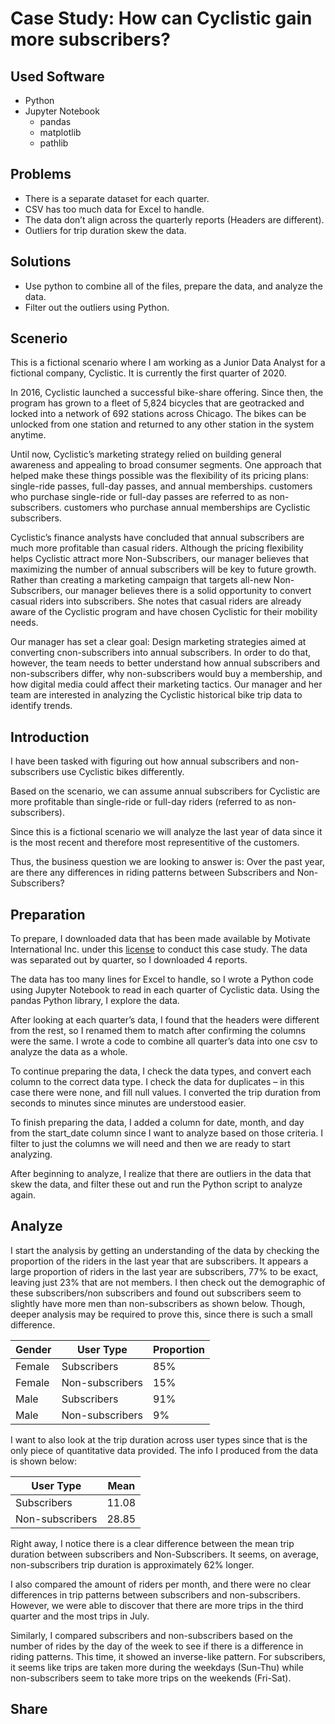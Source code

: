 # Case Study: How can Cyclistic gain more subscribers?

## Used Software
- Python
- Jupyter Notebook
  - pandas
  - matplotlib
  - pathlib

## Problems
- There is a separate dataset for each quarter.
- CSV has too much data for Excel to handle.
- The data don’t align across the quarterly reports (Headers are different).
- Outliers for trip duration skew the data.

## Solutions
- Use python to combine all of the files, prepare the data, and analyze the data.
- Filter out the outliers using Python.

## Scenerio
This is a fictional scenario where I am working as a Junior Data Analyst for a fictional company, Cyclistic. It is currently the first quarter of 2020.

In 2016, Cyclistic launched a successful bike-share offering. Since then, the program has grown
to a fleet of 5,824 bicycles that are geotracked and locked into a network of 692 stations
across Chicago. The bikes can be unlocked from one station and returned to any other station
in the system anytime.

Until now, Cyclistic’s marketing strategy relied on building general awareness and appealing to
broad consumer segments. One approach that helped make these things possible was the
flexibility of its pricing plans: single-ride passes, full-day passes, and annual memberships.
customers who purchase single-ride or full-day passes are referred to as non-subscribers.
customers who purchase annual memberships are Cyclistic subscribers.

Cyclistic’s finance analysts have concluded that annual subscribers are much more profitable
than casual riders. Although the pricing flexibility helps Cyclistic attract more Non-Subscribers, our manager believes that maximizing the number of annual subscribers will be key to future growth.
Rather than creating a marketing campaign that targets all-new Non-Subscribers, our manager believes there is a solid opportunity to convert casual riders into subscribers. She notes that casual riders are already aware of the Cyclistic program and have chosen Cyclistic for their mobility needs.

Our manager has set a clear goal: Design marketing strategies aimed at converting cnon-subscribers into annual subscribers. In order to do that, however, the team needs to better understand how annual subscribers and non-subscribers differ, why non-subscribers would buy a membership, and how digital media could affect their marketing tactics. Our manager and her team are interested in analyzing the Cyclistic historical bike trip data to identify trends.

## Introduction

I have been tasked with figuring out how annual subscribers and non-subscribers use Cyclistic bikes differently.

Based on the scenario, we can assume annual subscribers for Cyclistic are more profitable than single-ride or full-day riders (referred to as non-subscribers).

Since this is a fictional scenario we will analyze the last year of data since it is the most recent and therefore most representitive of the customers.

Thus, the business question we are looking to answer is:
Over the past year, are there any differences in riding patterns between Subscribers and Non-Subscribers?

## Preparation

To prepare, I downloaded data that has been made available by Motivate International Inc. under this [license](https://www.divvybikes.com/data-license-agreement) to conduct this case study. The data was separated out by quarter, so I downloaded 4 reports. 

The data has too many lines for Excel to handle, so I wrote a Python code using Jupyter Notebook to read in each quarter of Cyclistic data. Using the pandas Python library, I explore the data.

After looking at each quarter’s data, I found that the headers were different from the rest, so I renamed them to match after confirming the columns were the same. I wrote a code to combine all quarter’s data into one csv to analyze the data as a whole.

To continue preparing the data, I check the data types, and convert each column to the correct data type. I check the data for duplicates – in this case there were none, and fill null values. I converted the trip duration from seconds to minutes since minutes are understood easier.

To finish preparing the data, I added a column for date, month, and day from the start_date column since I want to analyze based on those criteria. I filter to just the columns we will need and then we are ready to start analyzing.

After beginning to analyze, I realize that there are outliers in the data that skew the data, and filter these out and run the Python script to analyze again.

## Analyze

I start the analysis by getting an understanding of the data by checking the proportion of the riders in the last year that are subscribers. It appears a large proportion of riders in the last year are subscribers, 77% to be exact, leaving just 23% that are not members. I then check out the demographic of these subscribers/non subscribers and found out subscribers seem to slightly have more men than non-subscribers as shown below. Though, deeper analysis may be required to prove this, since there is such a small difference.

| Gender | User Type | Proportion |
| ----------- | ----------- | ----------- |
| Female | Subscribers | 85% |
| Female | Non-subscribers | 15% |
| Male | Subscribers | 91% |
| Male | Non-subscribers | 9% |

I want to also look at the trip duration across user types since that is the only piece of quantitative data provided. The info I produced from the data is shown below:

| User Type | Mean |
| ----------- | ----------- |
| Subscribers | 11.08 |
| Non-subscribers | 28.85 |

Right away, I notice there is a clear difference between the mean trip duration between subscribers and Non-Subscribers. It seems, on average, non-subscribers trip duration is approximately 62% longer.

I also compared the amount of riders per month, and there were no clear differences in trip patterns between subscribers and non-subscribers. However, we were able to discover that there are more trips in the third quarter and the most trips in July.

Similarly, I compared subscribers and non-subscribers based on the number of rides by the day of the week to see if there is a difference in riding patterns. This time, it showed an inverse-like pattern. For subscribers, it seems like trips are taken more during the weekdays (Sun-Thu) while non-subscribers seem to take more trips on the weekends (Fri-Sat).

## Share


